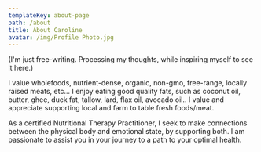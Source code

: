 ```yaml
---
templateKey: about-page
path: /about
title: About Caroline
avatar: /img/Profile Photo.jpg
---
```

(I'm just free-writing. Processing my thoughts, while inspiring myself to see it here.)

I value wholefoods, nutrient-dense, organic, non-gmo, free-range, locally raised meats, etc...    I enjoy eating good quality fats, such as coconut oil, butter, ghee, duck fat, tallow, lard, flax oil, avocado oil..  I value and appreciate supporting local and  farm to table fresh foods/meat. 

As a certified Nutritional Therapy Practitioner, I seek to make connections between the physical body and emotional state, by supporting both.  I am passionate to assist you in your journey to a path to your optimal health.
